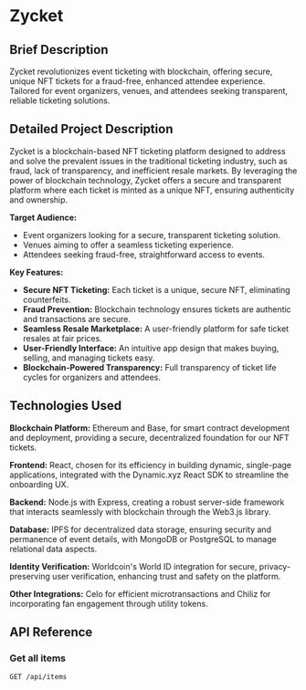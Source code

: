 # Zycket

## Brief Description
Zycket revolutionizes event ticketing with blockchain, offering secure, unique NFT tickets for a fraud-free, enhanced attendee experience. Tailored for event organizers, venues, and attendees seeking transparent, reliable ticketing solutions.

## Detailed Project Description
Zycket is a blockchain-based NFT ticketing platform designed to address and solve the prevalent issues in the traditional ticketing industry, such as fraud, lack of transparency, and inefficient resale markets. By leveraging the power of blockchain technology, Zycket offers a secure and transparent platform where each ticket is minted as a unique NFT, ensuring authenticity and ownership.

**Target Audience:**
- Event organizers looking for a secure, transparent ticketing solution.
- Venues aiming to offer a seamless ticketing experience.
- Attendees seeking fraud-free, straightforward access to events.

**Key Features:**
- **Secure NFT Ticketing:** Each ticket is a unique, secure NFT, eliminating counterfeits.
- **Fraud Prevention:** Blockchain technology ensures tickets are authentic and transactions are secure.
- **Seamless Resale Marketplace:** A user-friendly platform for safe ticket resales at fair prices.
- **User-Friendly Interface:** An intuitive app design that makes buying, selling, and managing tickets easy.
- **Blockchain-Powered Transparency:** Full transparency of ticket life cycles for organizers and attendees.

## Technologies Used

**Blockchain Platform:** Ethereum and Base, for smart contract development and deployment, providing a secure, decentralized foundation for our NFT tickets.

**Frontend:** React, chosen for its efficiency in building dynamic, single-page applications, integrated with the Dynamic.xyz React SDK to streamline the onboarding UX.

**Backend:** Node.js with Express, creating a robust server-side framework that interacts seamlessly with blockchain through the Web3.js library.

**Database:** IPFS for decentralized data storage, ensuring security and permanence of event details, with MongoDB or PostgreSQL to manage relational data aspects.

**Identity Verification:** Worldcoin's World ID integration for secure, privacy-preserving user verification, enhancing trust and safety on the platform.

**Other Integrations:** Celo for efficient microtransactions and Chiliz for incorporating fan engagement through utility tokens.

## API Reference

### Get all items
```http
GET /api/items
